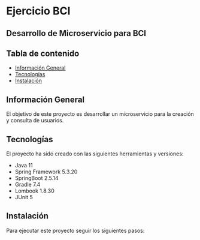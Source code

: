 # Ejercicio BCI
## Desarrollo de Microservicio para BCI
## Tabla de contenido
* [Información General](#general-info)
* [Tecnologías](#technologies)
* [Instalación](#setup)
## Información General
El objetivo de este proyecto es desarrollar un microservicio para la creación y consulta de usuarios.

## Tecnologías
El proyecto ha sido creado con las siguientes herramientas y versiones:
* Java 11
* Spring Framework 5.3.20
* SpringBoot 2.5.14
* Gradle 7.4
* Lombook 1.8.30
* JUnit 5

## Instalación
Para ejecutar este proyecto seguir los siguientes pasos:
